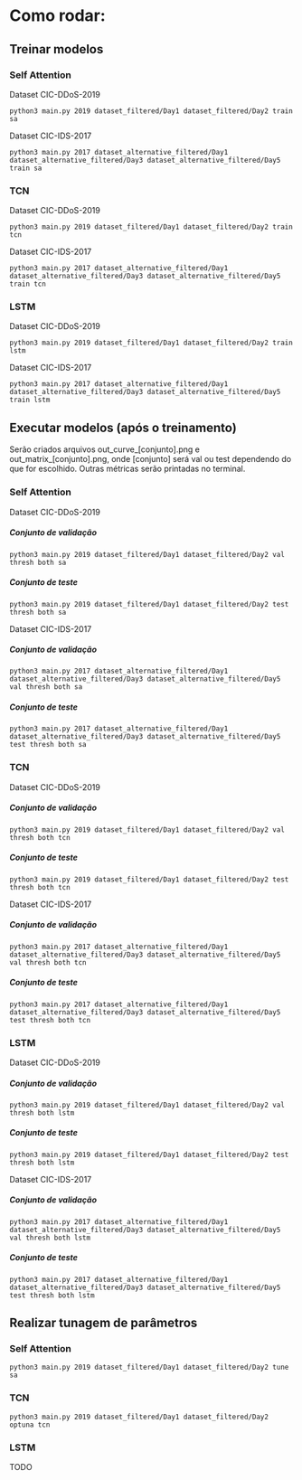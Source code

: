 # Como rodar:

## Treinar modelos

### Self Attention

Dataset CIC-DDoS-2019
```console
python3 main.py 2019 dataset_filtered/Day1 dataset_filtered/Day2 train sa
```

Dataset CIC-IDS-2017
```console
python3 main.py 2017 dataset_alternative_filtered/Day1 dataset_alternative_filtered/Day3 dataset_alternative_filtered/Day5 train sa
```

### TCN

Dataset CIC-DDoS-2019
```console
python3 main.py 2019 dataset_filtered/Day1 dataset_filtered/Day2 train tcn
```

Dataset CIC-IDS-2017
```console
python3 main.py 2017 dataset_alternative_filtered/Day1 dataset_alternative_filtered/Day3 dataset_alternative_filtered/Day5 train tcn
```

### LSTM

Dataset CIC-DDoS-2019
```console
python3 main.py 2019 dataset_filtered/Day1 dataset_filtered/Day2 train lstm
```

Dataset CIC-IDS-2017
```console
python3 main.py 2017 dataset_alternative_filtered/Day1 dataset_alternative_filtered/Day3 dataset_alternative_filtered/Day5 train lstm
```

## Executar modelos (após o treinamento)

<p>Serão criados arquivos out_curve_[conjunto].png e out_matrix_[conjunto].png, onde [conjunto] será val ou test
dependendo do que for escolhido. Outras métricas serão printadas no terminal.</p>

### Self Attention

Dataset CIC-DDoS-2019
##### Conjunto de validação
```console
python3 main.py 2019 dataset_filtered/Day1 dataset_filtered/Day2 val thresh both sa
```
##### Conjunto de teste
```console
python3 main.py 2019 dataset_filtered/Day1 dataset_filtered/Day2 test thresh both sa
```

Dataset CIC-IDS-2017
##### Conjunto de validação
```console
python3 main.py 2017 dataset_alternative_filtered/Day1 dataset_alternative_filtered/Day3 dataset_alternative_filtered/Day5 val thresh both sa
```
##### Conjunto de teste
```console
python3 main.py 2017 dataset_alternative_filtered/Day1 dataset_alternative_filtered/Day3 dataset_alternative_filtered/Day5 test thresh both sa
```


### TCN

Dataset CIC-DDoS-2019
##### Conjunto de validação
```console
python3 main.py 2019 dataset_filtered/Day1 dataset_filtered/Day2 val thresh both tcn
```
##### Conjunto de teste
```console
python3 main.py 2019 dataset_filtered/Day1 dataset_filtered/Day2 test thresh both tcn
```

Dataset CIC-IDS-2017
##### Conjunto de validação
```console
python3 main.py 2017 dataset_alternative_filtered/Day1 dataset_alternative_filtered/Day3 dataset_alternative_filtered/Day5 val thresh both tcn
```
##### Conjunto de teste
```console
python3 main.py 2017 dataset_alternative_filtered/Day1 dataset_alternative_filtered/Day3 dataset_alternative_filtered/Day5 test thresh both tcn
```

### LSTM

Dataset CIC-DDoS-2019
##### Conjunto de validação
```console
python3 main.py 2019 dataset_filtered/Day1 dataset_filtered/Day2 val thresh both lstm
```
##### Conjunto de teste
```console
python3 main.py 2019 dataset_filtered/Day1 dataset_filtered/Day2 test thresh both lstm
```

Dataset CIC-IDS-2017
##### Conjunto de validação
```console
python3 main.py 2017 dataset_alternative_filtered/Day1 dataset_alternative_filtered/Day3 dataset_alternative_filtered/Day5 val thresh both lstm
```
##### Conjunto de teste
```console
python3 main.py 2017 dataset_alternative_filtered/Day1 dataset_alternative_filtered/Day3 dataset_alternative_filtered/Day5 test thresh both lstm
```

## Realizar tunagem de parâmetros

### Self Attention
```console
python3 main.py 2019 dataset_filtered/Day1 dataset_filtered/Day2 tune sa
```

### TCN
```console
python3 main.py 2019 dataset_filtered/Day1 dataset_filtered/Day2 optuna tcn
```

### LSTM
TODO

